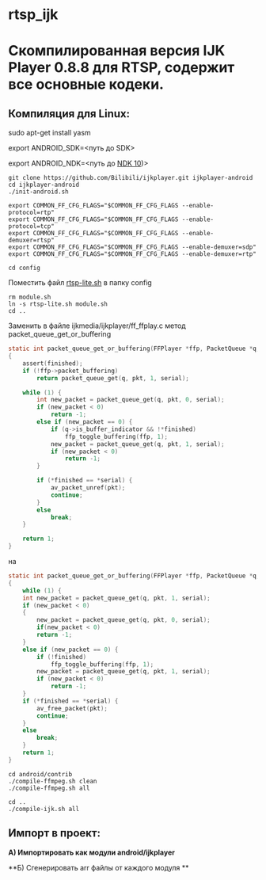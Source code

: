 # rtsp_ijk

# **Скомпилированная версия IJK Player 0.8.8 для RTSP, содержит все основные кодеки.**


## **Компиляция для Linux:**

sudo apt-get install yasm

export ANDROID_SDK=<путь до SDK>

export ANDROID_NDK=<путь до [NDK 10](https://dl.google.com/android/repository/android-ndk-r10e-windows-x86_64.zip?hl=ru "NDK 10"))>



    git clone https://github.com/Bilibili/ijkplayer.git ijkplayer-android
    cd ijkplayer-android
    ./init-android.sh

    export COMMON_FF_CFG_FLAGS="$COMMON_FF_CFG_FLAGS --enable-protocol=rtp"
    export COMMON_FF_CFG_FLAGS="$COMMON_FF_CFG_FLAGS --enable-protocol=tcp"
    export COMMON_FF_CFG_FLAGS="$COMMON_FF_CFG_FLAGS --enable-demuxer=rtsp"
    export COMMON_FF_CFG_FLAGS="$COMMON_FF_CFG_FLAGS --enable-demuxer=sdp"
    export COMMON_FF_CFG_FLAGS="$COMMON_FF_CFG_FLAGS --enable-demuxer=rtp"

    cd config
Поместить файл [rtsp-lite.sh](https://github.com/X1opya/rtsp_ijk/blob/master/rtsp-lite.sh) в папку config



    rm module.sh
    ln -s rtsp-lite.sh module.sh
    cd ..

Заменить в файле ijkmedia/ijkplayer/ff_ffplay.c метод packet_queue_get_or_buffering

```c
static int packet_queue_get_or_buffering(FFPlayer *ffp, PacketQueue *q, AVPacket *pkt, int *serial, int *finished)
{
    assert(finished);
    if (!ffp->packet_buffering)
        return packet_queue_get(q, pkt, 1, serial);

    while (1) {
        int new_packet = packet_queue_get(q, pkt, 0, serial);
        if (new_packet < 0)
            return -1;
        else if (new_packet == 0) {
            if (q->is_buffer_indicator && !*finished)
                ffp_toggle_buffering(ffp, 1);
            new_packet = packet_queue_get(q, pkt, 1, serial);
            if (new_packet < 0)
                return -1;
        }

        if (*finished == *serial) {
            av_packet_unref(pkt);
            continue;
        }
        else
            break;
    }

    return 1;
}
```

на

```c
static int packet_queue_get_or_buffering(FFPlayer *ffp, PacketQueue *q, AVPacket *pkt, int *serial, int *finished)
{
    while (1) {
    int new_packet = packet_queue_get(q, pkt, 1, serial);
    if (new_packet < 0)
    {
        new_packet = packet_queue_get(q, pkt, 0, serial);
        if(new_packet < 0)
        return -1;
    }
    else if (new_packet == 0) {
        if (!finished)
            ffp_toggle_buffering(ffp, 1);
        new_packet = packet_queue_get(q, pkt, 1, serial);
        if (new_packet < 0)
            return -1;
    }
    if (*finished == *serial) {
        av_free_packet(pkt);
        continue;
    }
    else
        break;
    }
    return 1;
}
```



    cd android/contrib
    ./compile-ffmpeg.sh clean
    ./compile-ffmpeg.sh all
    
    cd ..
    ./compile-ijk.sh all
    
    
    
## **Импорт в проект:**

**A) Импортировать как модули android/ijkplayer**

**Б) Сгенерировать arr файлы от каждого модуля **
